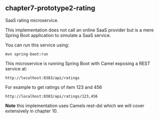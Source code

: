 chapter7-prototype2-rating
--------------------------

SaaS rating microservice.

This implementation does not call an online SaaS provider 
but is a mere Spring Boot application to simulate a SaaS service.

You can run this service using:

    mvn spring-boot:run
    
This microservice is running Spring Boot with Camel exposing a REST service at:
    
    http://localhost:8383/api/ratings

For example to get ratings of item 123 and 456

    http://localhost:8383/api/ratings/123,456
      
**Note** this implementation uses Camels rest-dsl which we will cover extensively in chapter 10.

